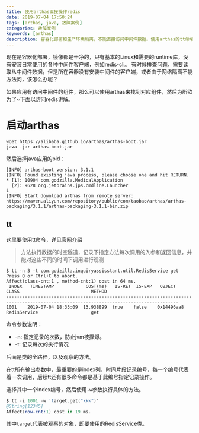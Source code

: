 ```yaml
---
title: 使用arthas直接操作redis
date: 2019-07-04 17:50:24
tags: [arthas, java, 故障案例]
categories: 故障案例
keywords: [arthas]
description: 容器化部署和生产环境隔离，不能直接访问中间件数据。使用arthas的tt命令找到一个中间件客户端的实例，然后通过`tt -i <index> -w 'target.xxx()'`直接访问中间件。
---
```


现在是容器化部署，镜像都是干净的，只有基本的Linux和需要的runtime库，没有安装日常使用的各种中间件客户端，例如redis-cli。
有时候排查问题，需要读取从中间件数据，但是所在容器没有安装中间件的客户端，或者由于网络隔离不能方法问，该怎么办呢？

如果应用有访问中间件的组件，那么可以使用arthas来找到对应组件，然后为所欲为了~下面以访问redis讲解。
<!-- more -->

# 启动arthas

```
wget https://alibaba.github.io/arthas/arthas-boot.jar
java -jar arthas-boot.jar
```

然后选择java应用的pid：
```
[INFO] arthas-boot version: 3.1.1
[INFO] Found existing java process, please choose one and hit RETURN.
* [1]: 10904 com.godzilla.MedicalApplication
  [2]: 9628 org.jetbrains.jps.cmdline.Launcher
1
[INFO] Start download arthas from remote server: https://maven.aliyun.com/repository/public/com/taobao/arthas/arthas-packaging/3.1.1/arthas-packaging-3.1.1-bin.zip
```

## tt

这里要使用tt命令，详见[官网介绍](https://alibaba.github.io/arthas/tt.html)
>方法执行数据的时空隧道，记录下指定方法每次调用的入参和返回信息，并能对这些不同的时间下调用进行观测


```
$ tt -n 3 -t com.godzilla.inquiryassisstant.util.RedisService get
Press Q or Ctrl+C to abort.
Affect(class-cnt:1 , method-cnt:1) cost in 64 ms.
 INDEX   TIMESTAMP            COST(ms)   IS-RET  IS-EXP   OBJECT         CLASS                           METHOD
---------------------------------------------------------------------------------------------------------------------------------------  1001    2019-07-04 18:33:09  13.938899  true    false    0x14496aa8     RedisService                    get
```
命令参数说明：
- -n: 指定记录的次数，防止jvm被撑爆。
- -t: 记录每次的执行情况

后面是类的全路径，以及观察的方法。

在tt所有输出参数中，最重要的是index列，时间片段记录编号，每一个编号代表着一次调用，后续tt还有很多命令都是基于此编号指定记录操作。

选择其中一个index编号，然后使用`-w`参数执行具体的方法。
```s
$ tt -i 1001 -w 'target.get("kkk")'
@String[12345]
Affect(row-cnt:1) cost in 19 ms.
```
其中`target`代表被观察的对象，即要使用的RedisService类。




